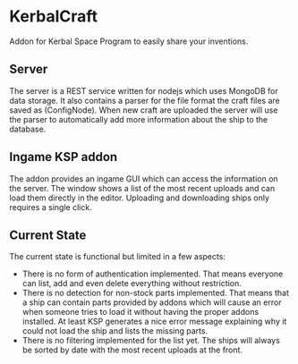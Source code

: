 # KerbalCraft
Addon for Kerbal Space Program to easily share your inventions.

## Server

The server is a REST service written for nodejs which uses MongoDB for data storage.
It also contains a parser for the file format the craft files are saved as (ConfigNode). When new craft are uploaded the server will use the parser to automatically add more information about the ship to the database.

## Ingame KSP addon

The addon provides an ingame GUI which can access the information on the server. The window shows a list of the most recent uploads and can load them directly in the editor. Uploading and downloading ships only requires a single click.

## Current State

The current state is functional but limited in a few aspects:
- There is no form of authentication implemented. That means everyone can list, add and even delete everything without restriction.
- There is no detection for non-stock parts implemented. That means that a ship can contain parts provided by addons which will cause an error when someone tries to load it without having the proper addons installed. At least KSP generates a nice error message explaining why it could not load the ship and lists the missing parts.
- There is no filtering implemented for the list yet. The ships will always be sorted by date with the most recent uploads at the front.
